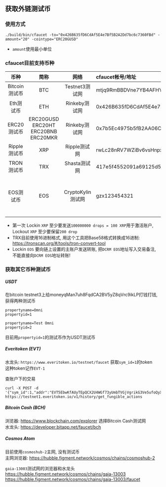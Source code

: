 ## 获取外链测试币
### 使用方式
```
./build/bin/cfaucet -to="0x426B635fD6CdAf5E4e7Bf5B2A2Dd7bc6c7360FBd" -amount="20" -cointype="ERC20GUSD"
```
* `amount`使用最小单位


### cfaucet目前支持币种

币种|简称|网络|cfaucet帐号/地址|其它获取方式
:---:|:---:|:---:|:---|:---
Bitcoin测试币|BTC|Testnet3测试网|mtjq9RmBBDVne7YB4AFHYCZFn3P2AXv9D5|...
Eth测试币|ETH|Rinkeby测试网|0x426B635fD6CdAf5E4e7Bf5B2A2Dd7bc6c7360FBd|...
ERC20测试币|ERC20GUSD<br>ERC20HT<br>ERC20BNB<br>ERC20MKR|Rinkeby测试网|0x7b5Ec4975b5fB2AA06CB60D0187563481bcb6140|...
Ripple测试币|XRP|Ripple测试网|rwLc28nRV7WZiBv6vsHnpxUGAVcj8qpAtE|https://developers.ripple.com/xrp-test-net-faucet.html
TRON测试币|TRX|Shasta测试网|417e5f4552091a69125d5dfcb7b8c2659029395bdf|https://www.trongrid.io/shasta/#request
EOS测试币|EOS|CryptoKylin测试网|gzx123454321|创建免费账号: http://faucet.cryptokylin.io/create_account?new_account_name<br>获得Token: http://faucet.cryptokylin.io/get_token?your_account_name
* 第一次 Lockin `XRP` 至少要发送`100000000 drops = 100 XRP`用于激活账户, Lockout `XRP` 至少要保留`200 drop`
* TRX目前使用16进制格式, 用这个工具把Base58格式转换成16进制: https://tronscan.org/#/tools/tron-convert-tool
* Lockin `EOS` 要向链上设置的主账户发送转账, 把`DCRM EOS`地址写入交易备注, 不能直接向`DCRM EOS`地址转账!



### 获取其它币种测试币
##### USDT
在bitcoin testnet3上给moneyqMan7uh8FqdCA2BV5yZ8qVrc9ikLP打钱打钱, 获得两种测试币
```
propertyname=Omni
propertyid=1

propertyname=Test Omni
propertyid=2
```
目前用`propertyid=1`的测试币作为USDT测试币



##### Everitoken (EVT)
水龙头: `https://www.everitoken.io/testnet/faucet` 获取`sym_id=1`的token  
这种token记作`EVT-1`  

查账户下的交易
```
curl -X POST -d '{"sym_id":1,"addr":"EVT5EbwKfAUyTEpQCX2U4WGf73yUmbTVGjVgrikG3Ve5ufoQyXWYc"}' https://testnet1.everitoken.io/v1/history/get_fungible_actions
```



##### Bitcoin Cash (BCH)
浏览器: https://www.blockchain.com/explorer 选择Bitcoin Cash测试网  
水龙头: https://developer.bitapp.net/faucet/bch



##### Cosmos Atom
目前使用`cosmoshub-2`主网, 没有测试币  
主网浏览器: https://hubble.figment.network/cosmos/chains/cosmoshub-2  

`gaia-13003`测试网的浏览器和水龙头  
https://hubble.figment.network/cosmos/chains/gaia-13003   https://hubble.figment.network/cosmos/chains/gaia-13003/faucet
